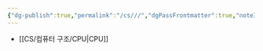 ```yaml
---
{"dg-publish":true,"permalink":"/cs///","dgPassFrontmatter":true,"noteIcon":"","created":"2024-11-05T05:20:55.093+09:00","updated":"2024-11-05T05:21:11.133+09:00"}
---
```


- [[CS/컴퓨터 구조/CPU\|CPU]]